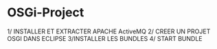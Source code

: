 # OSGi-Project
1/ INSTALLER ET EXTRACTER APACHE ActiveMQ
2/ CREER UN PROJET OSGI DANS ECLIPSE
3/INSTALLER LES BUNDLES
4/ START BUNDLE

